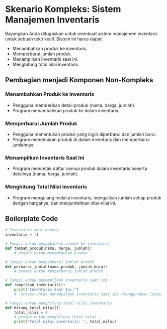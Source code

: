 # Skenario Kompleks: Sistem Manajemen Inventaris

Bayangkan Anda ditugaskan untuk membuat sistem manajemen inventaris untuk sebuah toko kecil. Sistem ini harus dapat:

- Menambahkan produk ke inventaris.
- Memperbarui jumlah produk.
- Menampilkan inventaris saat ini.
- Menghitung total nilai inventaris.

## Pembagian menjadi Komponen Non-Kompleks

### Menambahkan Produk ke Inventaris

- Pengguna memberikan detail produk (nama, harga, jumlah).
- Program menambahkan produk ke dalam inventaris.

### Memperbarui Jumlah Produk

- Pengguna menentukan produk yang ingin diperbarui dan jumlah baru.
- Program menemukan produk di dalam inventaris dan memperbarui jumlahnya.

### Menampilkan Inventaris Saat Ini

- Program mencetak daftar semua produk dalam inventaris beserta detailnya (nama, harga, jumlah).

### Menghitung Total Nilai Inventaris

- Program mengulang melalui inventaris, mengalikan jumlah setiap produk dengan harganya, dan menjumlahkan nilai-nilai ini.

## Boilerplate Code

```python
# Inventaris awal kosong
inventaris = []

# Fungsi untuk menambahkan produk ke inventaris
def tambah_produk(nama, harga, jumlah):
    # proses untuk menambahkan produk

# Fungsi untuk memperbarui jumlah produk
def perbarui_jumlah(nama_produk, jumlah_baru):
    # proses untuk memperbarui jumlah produk

# Fungsi untuk menampilkan inventaris saat ini
def tampilkan_inventaris():
    print("Inventaris Saat Ini:")
    #  proses untuk menampilkan inventaris saat ini (menggunakan loops)

# Fungsi untuk menghitung total nilai inventaris
def hitung_total_nilai():
    total_nilai = 0
    # proses untuk menghitung total nilai
    print("Total nilai inventaris: ", total_nilai)

```
